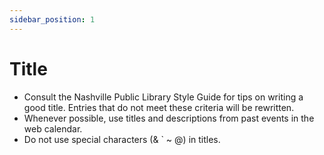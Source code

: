 ```yaml
---
sidebar_position: 1
---
```


# Title 
-	Consult the Nashville Public Library Style Guide for tips on writing a good title. Entries that do not meet these criteria will be rewritten.
-	Whenever possible, use titles and descriptions from past events in the web calendar.
-	Do not use special characters (& ` ~ @) in titles.
